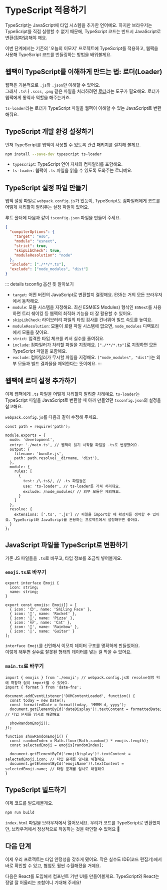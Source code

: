 # TypeScript 적용하기

TypeScript는 JavaScript에 타입 시스템을 추가한 언어예요. 하지만 브라우저는 TypeScript를 직접 실행할 수 없기 때문에, TypeScript 코드는 반드시 JavaScript로 변환(컴파일)해야 해요.

이번 단계에서는 기존의 '오늘의 이모지' 프로젝트에 TypeScript를 적용하고, 웹팩을 사용해 TypeScript 코드를 번들링하는 방법을 배워볼게요.

## 웹팩이 TypeScript를 이해하게 만드는 법: 로더(Loader)

웹팩은 기본적으로 `.js`와 `.json`만 이해할 수 있어요.  
그래서 `.ts`나 `.scss`, `.png` 같은 파일을 처리하려면 [로더](../deep-dive/bundling-process/loader.md)라는 도구가 필요해요. 로더가 웹팩에게 통역사 역할을 해주는거죠.

`ts-loader`라는 로더가 TypeScript 파일을 웹팩이 이해할 수 있는 JavaScript로 변환해줘요.

## TypeScript 개발 환경 설정하기

먼저 TypeScript를 웹팩이 사용할 수 있도록 관련 패키지를 설치해 볼게요.

```bash
npm install --save-dev typescript ts-loader
```

- `typescript`: TypeScript 언어 자체와 컴파일러를 포함해요.
- `ts-loader`: 웹팩이 `.ts` 파일을 읽을 수 있도록 도와주는 로더예요.

## TypeScript 설정 파일 만들기

웹팩 설정 파일로 `webpack.config.js`가 있듯이, TypeScript도 컴파일러에게 코드를 어떻게 처리할지 알려주는 설정 파일이 있어요.

루트 폴더에 다음과 같이 `tsconfig.json` 파일을 만들어 주세요.

```json
{
  "compilerOptions": {
    "target": "es6",
    "module": "esnext",
    "strict": true,
    "skipLibCheck": true,
    "moduleResolution": "node"
  },
  "include": ["./**/*.ts"],
  "exclude": ["node_modules", "dist"]
}
```

::: details tsconfig 옵션 뜻 알아보기

- `target`: 어떤 버전의 JavaScript로 변환할지 결정해요. ES5는 거의 모든 브라우저에서 동작해요.
- `module`: 모듈 시스템을 지정해요. 최신 ESM(ES Modules) 형식인 `ESNext`를 사용하면 트리 쉐이킹 등 웹팩의 최적화 기능을 더 잘 활용할 수 있어요.
- `skipLibCheck`: 라이브러리 파일의 타입 검사를 건너뛰어 빌드 속도를 높여요.
- `moduleResolution`: 모듈이 로컬 파일 시스템에 없으면, `node_modules` 디렉토리에서 모듈을 찾아요.
- `strict`: 엄격한 타입 체크를 켜서 실수를 줄여줘요.
- `include`: 컴파일러가 처리할 파일을 지정해요. `["./**/*.ts"]`로 지정하면 모든 TypeScript 파일을 포함해요.
- `exclude`: 컴파일러가 무시할 파일을 지정해요. `["node_modules", "dist"]`는 외부 모듈과 빌드 결과물을 제외한다는 뜻이에요.
:::

## 웹팩에 로더 설정 추가하기

이제 웹팩에게 `.ts` 파일을 어떻게 처리할지 알려줄 차례예요. `ts-loader`는 TypeScript 파일을 JavaScript로 변환할 때 아까 만들었던 `tsconfig.json`의 설정을 참고해요.

`webpack.config.js`를 다음과 같이 수정해 주세요.

```js{5-5,10-21}
const path = require('path');

module.exports = {
  mode: 'development',
  entry: './main.ts', // 웹팩이 읽기 시작할 파일을 .ts로 변경했어요.
  output: {
    filename: 'bundle.js',
    path: path.resolve(__dirname, 'dist'),
  },
  module: {
    rules: [
      {
        test: /\.ts$/, // .ts 파일들은
        use: 'ts-loader', // ts-loader를 거쳐 처리돼요.
        exclude: /node_modules/ // 외부 모듈은 제외해요.
      }
    ]
  },
  resolve: {
    extensions: ['.ts', '.js'] // 파일을 import할 때 확장자를 생략할 수 있어요. TypeScript와 JavaScript를 혼용하는 프로젝트에서 설정해두면 좋아요.
  }
};
```

## JavaScript 파일을 TypeScript로 변환하기

기존 JS 파일들을 `.ts`로 바꾸고, 타입 정보를 조금씩 넣어볼게요.

### `emoji.ts`로 바꾸기

```ts{1-4,6-6}
export interface Emoji {
  icon: string;
  name: string;
}

export const emojis: Emoji[] = [
  { icon: '😊', name: 'Smiling Face' },
  { icon: '🚀', name: 'Rocket' },
  { icon: '🍕', name: 'Pizza' },
  { icon: '🐱', name: 'Cat' },
  { icon: '🌈', name: 'Rainbow' },
  { icon: '🎸', name: 'Guitar' }
];
```

`interface Emoji`를 선언해서 이모지 데이터 구조를 명확하게 만들었어요.  
이렇게 해두면 실수로 잘못된 형태의 데이터를 넣는 걸 막을 수 있어요.


### `main.ts`로 바꾸기

```ts{1-1,7-7,16-17}
import { emojis } from './emoji'; // webpack.config.js의 resolve설정 덕에 확장자 없이 import할 수 있어요.
import { format } from 'date-fns';

document.addEventListener('DOMContentLoaded', function() {
  const today = new Date();
  const formattedDate = format(today, 'MMMM d, yyyy');
  document.getElementById('dateDisplay')!.textContent = formattedDate; // 타입 문제를 임시로 해결해요
  
  showRandomEmoji();
});

function showRandomEmoji() {
  const randomIndex = Math.floor(Math.random() * emojis.length);
  const selectedEmoji = emojis[randomIndex];
  
  document.getElementById('emojiDisplay')!.textContent = selectedEmoji.icon; // 타입 문제를 임시로 해결해요
  document.getElementById('emojiName')!.textContent = selectedEmoji.name; // 타입 문제를 임시로 해결해요
}
```

## TypeScript 빌드하기

이제 코드를 빌드해볼게요.

```bash
npm run build
```

`index.html` 파일을 브라우저에서 열어보세요. 우리가 코드를 TypeScript로 변환했지만, 브라우저에서 정상적으로 작동하는 것을 확인할 수 있어요 👏


## 다음 단계

이제 우리 프로젝트는 타입 안정성을 갖추게 됐어요. 작은 실수도 IDE(코드 편집기)에서 바로 확인할 수 있고, 협업도 훨씬 수월해졌을 거예요.

다음은 React를 도입해서 컴포넌트 기반 UI를 만들어볼게요. TypeScript와 React는 정말 잘 어울리는 조합이니 기대해 주세요!